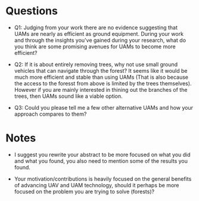 # Questions

- Q1: Judging from your work there are no evidence suggesting that UAMs are nearly as efficient as ground equipment. During your work and through the insights you've gained during your research, what do you think are some promising avenues for UAMs to become more efficient?

- Q2: If it is about entirely removing trees, why not use small ground vehicles that can navigate through the forest? It seems like it would be much more efficient and stable than using UAMs (That is also because the access to the foresst from above is limited by the trees themselves). However if you are mainly interested in thining out the branches of the trees, then UAMs sound like a viable option.

- Q3: Could you please tell me a few other alternative UAMs and how your approach compares to them?



# Notes

- I suggest you rewrite your abstract to be more focused on what you did and what you found, you also need to mention some of the results you found.

- Your motivation/contributions is heavily focused on the general benefits of advancing UAV and UAM technology, should it perhaps be more focused on the problem you are trying to solve (forests)?